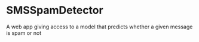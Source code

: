# SMSSpamDetector
A web app giving access to a model that predicts whether a given message is spam or not
